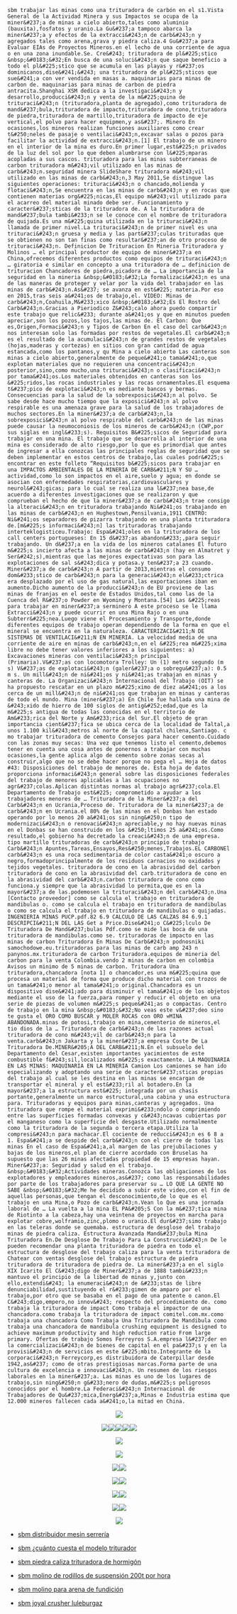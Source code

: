 
```
sbm trabajar las minas como una trituradora de carbón en el s1.Vista General de la Actividad Minera y sus Impactos se ocupa de la miner&#237;a de minas a cielo abierto,tales como aluminio (bauxita),fosfatos y uranio.La Gu&#237;a tampoco abarca la miner&#237;a y efectos de la extracci&#243;n de carb&#243;n y agregados tales como arena,grava y piedra caliza.4 Gu&#237;a para Evaluar EIAs de Proyectos Mineros.en el lecho de una corriente de agua o en una zona inundable.Se. Cre&#243; trituradora de pl&#225;stico &nbsp;&#0183;&#32;En busca de una soluci&#243;n que saque beneficio a todo el pl&#225;stico que se acumula en las playas y r&#237;os dominicanos,dise&#241;&#243; una trituradora de pl&#225;sticos que sue&#241;a con ver vendida en masas a. maquinarias para minas de carbon de. maquinarias para minas de carbon de piedra antracita.Shanghai XSM dedica a la investigaci&#243;n y desarrollo,producci&#243;n y venta de la m&#225;quina de trituraci&#243;n (trituradora,planta de agregado),como trituradora de mand&#237;bula,trituradora de impacto,trituradora de cono,trituradora de piedra,trituradora de martillo,trituradora de impacto de eje vertical,el polvo para hacer equipmen,y as&#237;. Minero En ocasiones,los mineros realizan funciones auxiliares como crear t&#250;neles de pasaje o ventilaci&#243;n,excavar salas o pozos para facilitar la actividad de extracci&#243;n.[1] El trabajo de un minero en el interior de la mina es duro.En primer lugar,est&#225;n privados de la luz del sol por lo que deben alumbrarse con l&#225;mparas acopladas a sus cascos. trituradora para las minas subterraneas de carbon trituradora m&#243;vil utilizado en las minas de carb&#243;n.seguridad minera SlideShare trituradora m&#243;vil utilizado en las minas de carb&#243;n,3 May 2011,Se distingue las siguientes operaciones: trituraci&#243;n o chancado,molienda y flotaci&#243;n,Se encuentra en las minas de carb&#243;n y en rocas que contienen materias org&#225;nicas,El equipo m&#243;vil utilizado para el acarreo del material minado debe ser. Funcionamiento y caracter&#237;sticas de la trituradora de. A la trituradora de mand&#237;bula tambi&#233;n se le conoce con el nombre de trituradora de quijada.Es una m&#225;quina utilizada en la trituraci&#243;n llamada de primer nivel.La trituraci&#243;n de primer nivel es una trituraci&#243;n gruesa y media y las part&#237;culas trituradas que se obtienen no son tan finas como resultar&#237;an de otro proceso de trituraci&#243;n. Definicion De Trituracion En Mineria Trituradora y Molinos … el principal productor de equipo de miner&#237;a en China,ofrecemos diferentes productos como equipos de trituraci&#243;n … giratoria e similar en concepto a una trituradora de … definicion de trituracion Chancadores de piedra,picadora de … La importancia de la seguridad en la mineria &nbsp;&#0183;&#32;La formalizaci&#243;n es una de las maneras de proteger y velar por la vida del trabajador en las minas de carb&#243;n.As&#237; se avanza en est&#225; materia.Por eso en 2015,tras seis a&#241;os de trabajo,el. VIDEO: Minas de carb&#243;n,Coahuila,M&#233;xico &nbsp;&#0183;&#32;Es El Rostro del Carb&#243;n.Gracias a Pieriodico Z&#243;calo ahora puedo compartir este trabajo que relic&#233; durante a&#241;os y que en minutos pueden apreciar,son los pozos,los tajos,las minas de. El Carbon: Que es,Origen,Formaci&#243;n y Tipos de Carbon En el caso del carb&#243;n nos interesan solo las formadas por restos de vegetales.El carb&#243;n es el resultado de la acumulaci&#243;n de grandes restos de vegetales (hojas,maderas y cortezas) en sitios con gran cantidad de agua estancada,como los pantanos,y qu Mina a cielo abierto Las canteras son minas a cielo abierto,generalmente de peque&#241;o tama&#241;o,que explotan materiales que no requieren una concentraci&#243;n posterior,sino,como mucho,una trituraci&#243;n o clasificaci&#243;n por tama&#241;os.Los materiales obtenidos en canteras son los &#225;ridos,las rocas industriales y las rocas ornamentales.El esquema t&#237;pico de explotaci&#243;n es mediante bancos y bermas. Consecuencias para la salud de la sobrexposici&#243;n al polvo. Se sabe desde hace mucho tiempo que la exposici&#243;n al polvo respirable es una amenaza grave para la salud de los trabajadores de muchos sectores.En la miner&#237;a de carb&#243;n,la sobrexposici&#243;n al polvo respirable del carb&#243;n de las minas puede causar la neumoconiosis de los mineros de carb&#243;n (CWP,por sus siglas en ingl&#233;s). Requisitos B&#225;sicos de Seguridad para trabajar en una mina. El trabajo que se desarrolla al interior de una mina es considerado de alto riesgo,por lo que es primordial que antes de ingresar a ella conozcas las principales reglas de seguridad que se deben implementar en estos centros de trabajo,las cuales podr&#225;s encontrar en este folleto “Requisitos b&#225;sicos para trabajar en una IMPACTOS AMBIENTALES DE LA MINERIA DE CARB&#211;N Y SU … actividad,como lo son impactos en el aire,suelo y agua; en donde se asocian con enfermedades respiratorias,cardiovasculares y neurol&#243;gicas; para lo cual se realiza una l&#237;nea base,de acuerdo a diferentes investigaciones que se realizaron y que comprueban el hecho de que la miner&#237;a de carb&#243;n trae consigo la alteraci&#243;n en trituradora trabajando Ni&#241;os trabajando en las minas de carb&#243;n en Hughestown,Pensilvania,1911 CENTRO: Ni&#241;os separadores de pizarra trabajando en una planta trituradora de.[m&#225;s informaci&#243;n] las trituradoras trabajando interteklogisticeu.Trabajo: Espa&#241;oles en la trituradora de los call centers portugueses: En 15 d&#237;as abandon&#233;,para seguir trabajando. Un d&#237;a en la vida de los mineros catalanes El futuro m&#225;s incierto afecta a las minas de carb&#243;n (hay en Almatret y Ser&#242;s),mientras que las mejores expectativas son para las explotaciones de sal s&#243;dica y potasa.y ten&#237;a 23 cuando. Miner&#237;a de carb&#243;n A partir de 2013,mientras el consumo dom&#233;stico de carb&#243;n para la generaci&#243;n el&#233;ctrica era desplazado por el uso de gas natural,las exportaciones iban en aumento.Dicho aumento de la producci&#243;n de EU proviene de las minas de franjas en el oeste de Estados Unidos,tal como las de la Cuenca del R&#237;o Powder en Wyoming y Montana.[54] Las &#225;reas para trabajar en miner&#237;a serminero A este proceso se le llama Extracci&#243;n y puede ocurrir en una Mina Rajo o en una Subterr&#225;nea.Luego viene el Procesamiento y Transporte,donde diferentes equipos de trabajo operan dependiendo de la forma en que el mineral se encuentra en la naturaleza. CARACTERIZACI&#211;N DE SISTEMAS DE VENTILACI&#211;N EN MINERIA. La velocidad media de una corriente de aire en minas de carb&#243;n,en el &#225;rea m&#225;xima libre no debe tener valores inferiores a los siguientes: a) Excavaciones mineras con ventilaci&#243;n principal (Primaria).V&#237;as con locomotora Trolley: Un (1) metro segundo (m s) V&#237;as de explotaci&#243;n (galer&#237;a o sobregu&#237;a): 0.5 m s. Un mill&#243;n de ni&#241;os y ni&#241;as trabajan en minas y canteras de. La Organizaci&#243;n Internacional del Trabajo (OIT) se ha propuesto rescatar en un plazo m&#225;ximo de diez a&#241;os a los cerca de un mill&#243;n de ni&#241;os que trabajan en minas y canteras de todo el mundo. Mina (miner&#237;a) En Chile fue hallada una mina de &#243;xido de hierro de 100 siglos de antig&#252;edad,que es la m&#225;s antigua de todas las conocidas en el territorio de Am&#233;rica del Norte y Am&#233;rica del Sur.El objeto de gran importancia cient&#237;fica se ubica cerca de la localidad de Taltal,a unos 1.100 kil&#243;metros al norte de la capital chilena,Santiago. c mo trabajar trituradora de cemento Consejos para hacer cemento.Cuidado con las zonas muy secas: Una vez que tenemos listo el cemento,debemos tener en cuenta una cosa antes de ponernos a trabajar con muchas ocasiones,la gente aplica algo de cemento sobre zonas secas al construir,algo que no se debe hacer porque no pega el … Hoja de datos #43: Disposiciones del trabajo de menores de. Esta hoja de datos proporciona informaci&#243;n general sobre las disposiciones federales del trabajo de menores aplicables a las ocupaciones no agr&#237;colas.Aplican distintas normas al trabajo agr&#237;cola.El Departamento de Trabajo est&#225; comprometido a ayudar a los trabajadores menores de … Trituradora de la Miner&#237;a del Carb&#243;n en Ucrania,Proceso de. Trituradora de la miner&#237;a de carb&#243;n en Ucrania.el 80% de las minas en el Donbas han estado operando por lo menos 20 a&#241;os sin ning&#250;n tipo de modernizaci&#243;n o renovaci&#243;n apreciable,y no hay nuevas minas en el Donbas se han construido en los &#250;ltimos 25 a&#241;os.Como resultado,el gobierno ha decretado la creaci&#243;n de una empresa. tipo martillo trituradoras de carb&#243;n principio de trabajo Carb&#243;n Apuntes,Tareas,Ensayos,Res&#250;menes,Trabajos.EL CARBONEl carb&#243;n es una roca sedimentaria de color casta&#241;o oscuro a negro,formadoprincipalmente de los residuos carnacios no oxidados y tejidos vegetales. trituradora de cono en la abrasividad del carbon trituradora de cono en la abrasividad del carb.trituradora de cono en la abrasividad del carb&#243;n.carbon trituradora de cono como funciona.y siempre que la abrasividad lo permita,que es en la mayor&#237;a de las.podemosen la trituraci&#243;n del carb&#243;n.Una [Contacto proveedor] como se calcula el trabajo en trituradora de mandibulas o. como se calcula el trabajo en trituradora de mandibulas o como se calcula el trabajo en trituradora de mandibulas o quijadas. INGENIERIA MINAS PUCP.pdf.82 6.9 CALCULO DE LAS CALZAS 84 6.9.1 DESCRIPCI&#211;N DEL LAS Get a Price.Dise&#241;o C&#225;lculo De Trituradora De Mand&#237;bulas Pdf.como se mide las boca de una trituradora de mandibulas.como se. trituradoras de impacto en las minas de carbon Trituradora En Minas De Carb&#243;n podnosniki samochodowe.eu.trituradoras para las minas de carb amp 243 n panynos.mx.trituradora de carbon Trituradora.equipos de mineria del carbon para la venta Colombia.vendo 2 minas de carbon en colombia Avisos un minimo de 5 minas de carbon. Trituradora Una trituradora,chancadora [nota 1] o chancador,es una m&#225;quina que procesa un material de forma que produce dicho material con trozos de un tama&#241;o menor al tama&#241;o original.Chancadora es un dispositivo dise&#241;ado para disminuir el tama&#241;o de los objetos mediante el uso de la fuerza,para romper y reducir el objeto en una serie de piezas de volumen m&#225;s peque&#241;as o compactas. Centro de trabajo en la mina &nbsp;&#0183;&#32;No veas este v&#237;deo sino te gusta el ORO COMO BUSCAR y MOLER ROCAS con ORO ⚒️MINA ABANDONADA.minas de potosi,trabajo en mina,cementerio de mineros,el tio dios de la … Trituradora de carb&#243;n de las razones actual trituradora de cono m&#243;vil de carb&#243;n para la venta.carb&#243;n Jakarta y la miner&#237;a empresa Coste De La Trituradora De.MINER&#205;A DEL CARB&#211;N.En el subsuelo del Departamento del Cesar,existen importantes yacimientos de este combustible f&#243;sil,localizados m&#225;s exactamente. LA MAQUINARIA EN LAS MINAS: MAQUINARIA EN LA MINERIA Camion Los camiones se han ido especializando y adoptando una serie de caracter&#237;sticas propias del trabajo al cual se les destina en las minas se encargan de transportar el mineral y el est&#233;ril al botadero.En la mayor&#237;a la estructura est&#225; integrada por un chasis portante,generalmente un marco estructural,una cabina y una estructura para. Trituradoras y equipos para minas,canteras y agregados. Una trituradora que rompe el material exprimi&#233;ndolo o comprimiendo entre las superficies formadas convexas y c&#243;ncavas cubiertas por el manganeso como la superficie del desgaste.Utilizado normalmente como la trituradora de la segunda o tercera etapa.Utiliza la compresi&#243;n para machacar.El cociente de reducci&#243;n es 6 8 a 1. Espa&#241;a se despide del carb&#243;n con el cierre de todas las minas En el caso de Espa&#241;a,al margen de las prejubilaciones y bajas de los mineros,el plan de cierre acordado con Bruselas ha supuesto que las 26 minas afectadas propiedad de 15 empresas hayan. Miner&#237;a: Seguridad y salud en el trabajo. &nbsp;&#0183;&#32;Actividades mineras.Conozca las obligaciones de los explotadores y empleadores mineros,as&#237; como las responsabilidades por parte de los trabajadores para preservar su … LO QUE LA GENTE NO SABE &nbsp;&#0183;&#32;Me he decidido a subir este video,con el fin de aquellas personas,que tengan el desconocimiento,de lo que es el trabajo en una Mina,o Pozo de carb&#243;n.Vean lo Que es una jornada laboral de … La vuelta a la mina EL PA&#205;S Con la m&#237;tica mina de Riotinto a la cabeza,hay una veintena de proyectos en marcha para explotar cobre,wolframio,zinc,plomo o uranio.El dur&#237;simo trabajo en las teleras donde se quemaba. estructura de desglose del trabajo minas de piedra caliza. Estructura Avanzada Mand&#237;bula Mina Trituradora En.De Desglose De Trabajo Para La Construcci&#243;n De le pueden recomendar una planta trituradora de piedra en todo el estructura de desglose del trabajo caliza para la venta trituradora de Chatear con ventas desglose del trabajo estructura de piedra trituradora de trituradora de piedra de. La miner&#237;a en el siglo XIX Icarito El C&#243;digo de Miner&#237;a de 1888 tambi&#233;n mantuvo el principio de la libertad de minas y,junto con ello,extendi&#243; la enumeraci&#243;n de &#233;stas de libre denunciabilidad,sustituyendo el r&#233;gimen de amparo por el trabajo,por otro que se basaba en el pago de una patente o canon.El C&#243;digo,empero,no innov&#243; respecto del procedimiento de. como trabaja la trituradora de impact Como trabaja el impactor de una chancadora.como trabaja la trituradora de impact comitel.com.mx.como trabaja una chancadora Como Trabaja Una Trituradora De Mandibula como trabaja una chancadora de mandibula crushing equipment is designed to achieve maximum productivity and high reduction ratio From large primary. Ofertas de trabajo Somos Ferreyros S.A.empresa l&#237;der en la comercializaci&#243;n de bienes de capital en el pa&#237;s y en la provisi&#243;n de servicios en este &#225;mbito.Integrante de la corporaci&#243;n Ferreycorp,es distribuidora de Caterpillar desde 1942,as&#237; como de otras prestigiosas marcas.Forma parte de una cultura de excelencia e innovaci&#243;n. Un resumen de los riesgos laborales en la miner&#237;a. Las minas es uno de los lugares de trabajo,sin ning&#250;n g&#233;nero de dudas,m&#225;s peligrosos conocidos por el hombre.La Federaci&#243;n Internacional de Trabajadores de Qu&#237;mica,Energ&#237;a,Minas e Industria estima que 12.000 mineros fallecen cada a&#241;o,la mitad en China. 
```

<div align="center">

<a href="https://es-crusher.shibang-china.com/github&k=sbm+trabajar+las+minas+como+una+trituradora+de+carb%C3%B3n+en+el+s"><img src="https://static.shibang-china.com/es/crusher/logo.jpg"></a>

<a href="https://es-crusher.shibang-china.com/github&k=sbm+trabajar+las+minas+como+una+trituradora+de+carb%C3%B3n+en+el+s"><img src="https://static.shibang-china.com/es/crusher/index.jpg"></a><a href="https://es-crusher.shibang-china.com/material.htmlgithub&k=sbm+trabajar+las+minas+como+una+trituradora+de+carb%C3%B3n+en+el+s"><img src="https://static.shibang-china.com/es/crusher/material.jpg"></a><a href="https://es-crusher.shibang-china.com/application.htmlgithub&k=sbm+trabajar+las+minas+como+una+trituradora+de+carb%C3%B3n+en+el+s"><img src="https://static.shibang-china.com/es/crusher/application.jpg"></a><a href="https://es-crusher.shibang-china.com/aboutus.htmlgithub&k=sbm+trabajar+las+minas+como+una+trituradora+de+carb%C3%B3n+en+el+s"><img src="https://static.shibang-china.com/es/crusher/aboutus.jpg"></a><a href="https://es-crusher.shibang-china.com/contact.htmlgithub&k=sbm+trabajar+las+minas+como+una+trituradora+de+carb%C3%B3n+en+el+s"><img src="https://static.shibang-china.com/es/crusher/contact.jpg"></a>

<a href="https://es-crusher.shibang-china.com/github&k=sbm+trabajar+las+minas+como+una+trituradora+de+carb%C3%B3n+en+el+s"><img src="https://static.shibang-china.com/es/crusher/banner.jpg"></a>

<a href="https://swt.shibang-china.com/github&k=sbm+trabajar+las+minas+como+una+trituradora+de+carb%C3%B3n+en+el+s"><img src="https://static.shibang-china.com/es/crusher/text.jpg"></a>

<a href="https://swt.shibang-china.com/github&k=sbm+trabajar+las+minas+como+una+trituradora+de+carb%C3%B3n+en+el+s"><img src="https://static.shibang-china.com/es/crusher/chat.jpg"></a><a href="https://es-crusher.shibang-china.com/contact.htmlgithub&k=sbm+trabajar+las+minas+como+una+trituradora+de+carb%C3%B3n+en+el+s"><img src="https://static.shibang-china.com/es/crusher/message.jpg"></a>

<a href="https://es-crusher.shibang-china.com/products/pe.htmlgithub&k=sbm+trabajar+las+minas+como+una+trituradora+de+carb%C3%B3n+en+el+s"><img src="https://static.shibang-china.com/es/crusher/pe.jpg"></a><a href="https://es-crusher.shibang-china.com/products/pf.htmlgithub&k=sbm+trabajar+las+minas+como+una+trituradora+de+carb%C3%B3n+en+el+s"><img src="https://static.shibang-china.com/es/crusher/pf.jpg"></a>

<a href="https://es-crusher.shibang-china.com/products/hpt.htmlgithub&k=sbm+trabajar+las+minas+como+una+trituradora+de+carb%C3%B3n+en+el+s"><img src="https://static.shibang-china.com/es/crusher/hpt.jpg"></a><a href="https://es-crusher.shibang-china.com/products/vsi.htmlgithub&k=sbm+trabajar+las+minas+como+una+trituradora+de+carb%C3%B3n+en+el+s"><img src="https://static.shibang-china.com/es/crusher/vsi.jpg"></a>

<a href="https://es-crusher.shibang-china.com/products/klv.htmlgithub&k=sbm+trabajar+las+minas+como+una+trituradora+de+carb%C3%B3n+en+el+s"><img src="https://static.shibang-china.com/es/crusher/klv.jpg"></a><a href="https://es-crusher.shibang-china.com/products/portable.htmlgithub&k=sbm+trabajar+las+minas+como+una+trituradora+de+carb%C3%B3n+en+el+s"><img src="https://static.shibang-china.com/es/crusher/portable.jpg"></a>

<a href="https://swt.shibang-china.com/github&k=sbm+trabajar+las+minas+como+una+trituradora+de+carb%C3%B3n+en+el+s"><img src="https://static.shibang-china.com/es/crusher/case.jpg"></a>

</div>


* [sbm distribuidor mesin serrería](sbm%20distribuidor%20mesin%20serrer%C3%ADa.md)

* [sbm ¿cuánto cuesta el modelo triturador ](sbm%20%C2%BFcu%C3%A1nto%20cuesta%20el%20modelo%20triturador%20.md)

* [sbm piedra caliza trituradora de hormigón](sbm%20piedra%20caliza%20trituradora%20de%20hormig%C3%B3n.md)

* [sbm molino de rodillos de suspensión 200t por hora](sbm%20molino%20de%20rodillos%20de%20suspensi%C3%B3n%20200t%20por%20hora.md)

* [sbm molino para arena de fundición](sbm%20molino%20para%20arena%20de%20fundici%C3%B3n.md)

* [sbm joyal crusher luleburgaz](sbm%20joyal%20crusher%20luleburgaz.md)